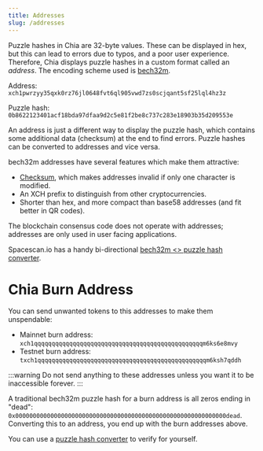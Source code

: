 ```yaml
---
title: Addresses
slug: /addresses
---
```


Puzzle hashes in Chia are 32-byte values. These can be displayed in hex, but this can lead to errors due to typos, and a poor user experience. Therefore, Chia displays puzzle hashes in a custom format called an _address_. The encoding scheme used is [bech32m](https://github.com/bitcoin/bips/blob/master/bip-0350.mediawiki).

Address: `xch1pwrzyy35qxk0rz76jl0648fvt6ql905vwd7zs0scjqant5sf25lql4hz3z`

Puzzle hash: `0b8622123401acf18bda97dfaa9d2c5e81f2be8c737c283e18903b35d209553e`

An address is just a different way to display the puzzle hash, which contains some additional data (checksum) at the end to find errors. Puzzle hashes can be converted to addresses and vice versa.

bech32m addresses have several features which make them attractive:

- [Checksum](https://github.com/bitcoin/bips/blob/master/bip-0350.mediawiki#specification), which makes addresses invalid if only one character is modified.
- An XCH prefix to distinguish from other cryptocurrencies.
- Shorter than hex, and more compact than base58 addresses (and fit better in QR codes).

The blockchain consensus code does not operate with addresses; addresses are only used in user facing applications.

Spacescan.io has a handy bi-directional [bech32m \<\> puzzle hash converter](https://www.spacescan.io/xch/tools/puzzlehashconvertor).

# Chia Burn Address

You can send unwanted tokens to this addresses to make them unspendable:

- Mainnet burn address: `xch1qqqqqqqqqqqqqqqqqqqqqqqqqqqqqqqqqqqqqqqqqqqqqqqqm6ks6e8mvy`
- Testnet burn address: `txch1qqqqqqqqqqqqqqqqqqqqqqqqqqqqqqqqqqqqqqqqqqqqqqqqm6ksh7qddh`

:::warning
Do not send anything to these addresses unless you want it to be inaccessible forever.
:::

A traditional bech32m puzzle hash for a burn address is all zeros ending in "dead": `0x000000000000000000000000000000000000000000000000000000000000dead`. Converting this to an address, you end up with the burn addresses above.

You can use a [puzzle hash converter](https://www.spacescan.io/tools/converter/address) to verify for yourself.
